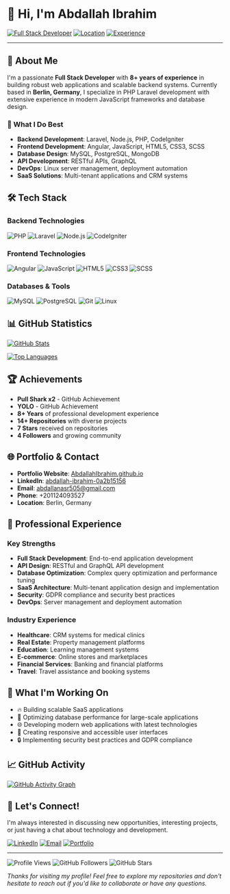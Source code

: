 # 👋 Hi, I'm Abdallah Ibrahim

[![Full Stack Developer](https://img.shields.io/badge/Full%20Stack%20Developer-PHP%20%7C%20Laravel%20%7C%20Node.js-blue?style=for-the-badge&logo=php&logoColor=white)](https://github.com/M45CJ3J)
[![Location](https://img.shields.io/badge/Location-Berlin%2C%20Germany-green?style=for-the-badge&logo=location&logoColor=white)](https://github.com/M45CJ3J)
[![Experience](https://img.shields.io/badge/Experience-8%2B%20Years-orange?style=for-the-badge&logo=experience&logoColor=white)](https://github.com/M45CJ3J)

---

## 🚀 About Me

I'm a passionate **Full Stack Developer** with **8+ years of experience** in building robust web applications and scalable backend systems. Currently based in **Berlin, Germany**, I specialize in PHP Laravel development with extensive experience in modern JavaScript frameworks and database design.

### 🎯 What I Do Best
- **Backend Development**: Laravel, Node.js, PHP, CodeIgniter
- **Frontend Development**: Angular, JavaScript, HTML5, CSS3, SCSS
- **Database Design**: MySQL, PostgreSQL, MongoDB
- **API Development**: RESTful APIs, GraphQL
- **DevOps**: Linux server management, deployment automation
- **SaaS Solutions**: Multi-tenant applications and CRM systems

## 🛠️ Tech Stack

### Backend Technologies
![PHP](https://img.shields.io/badge/PHP-777BB4?style=flat-square&logo=php&logoColor=white)
![Laravel](https://img.shields.io/badge/Laravel-FF2D20?style=flat-square&logo=laravel&logoColor=white)
![Node.js](https://img.shields.io/badge/Node.js-43853D?style=flat-square&logo=node.js&logoColor=white)
![CodeIgniter](https://img.shields.io/badge/CodeIgniter-EF4223?style=flat-square&logo=codeigniter&logoColor=white)

### Frontend Technologies
![Angular](https://img.shields.io/badge/Angular-DD0031?style=flat-square&logo=angular&logoColor=white)
![JavaScript](https://img.shields.io/badge/JavaScript-F7DF1E?style=flat-square&logo=javascript&logoColor=black)
![HTML5](https://img.shields.io/badge/HTML5-E34F26?style=flat-square&logo=html5&logoColor=white)
![CSS3](https://img.shields.io/badge/CSS3-1572B6?style=flat-square&logo=css3&logoColor=white)
![SCSS](https://img.shields.io/badge/SCSS-CC6699?style=flat-square&logo=sass&logoColor=white)

### Databases & Tools
![MySQL](https://img.shields.io/badge/MySQL-4479A1?style=flat-square&logo=mysql&logoColor=white)
![PostgreSQL](https://img.shields.io/badge/PostgreSQL-316192?style=flat-square&logo=postgresql&logoColor=white)
![Git](https://img.shields.io/badge/Git-F05032?style=flat-square&logo=git&logoColor=white)
![Linux](https://img.shields.io/badge/Linux-FCC624?style=flat-square&logo=linux&logoColor=black)



## 📊 GitHub Statistics

[![GitHub Stats](https://github-readme-stats.vercel.app/api?username=M45CJ3J&show_icons=true&theme=tokyonight&hide_border=true&count_private=true)](https://github.com/M45CJ3J)

[![Top Languages](https://github-readme-stats.vercel.app/api/top-langs/?username=M45CJ3J&layout=compact&theme=tokyonight&hide_border=true)](https://github.com/M45CJ3J)

## 🏆 Achievements

- **Pull Shark x2** - GitHub Achievement
- **YOLO** - GitHub Achievement
- **8+ Years** of professional development experience
- **14+ Repositories** with diverse projects
- **7 Stars** received on repositories
- **4 Followers** and growing community

## 🌐 Portfolio & Contact

- **Portfolio Website**: [AbdallahIbrahim.github.io](https://abdallahibrahim.github.io)
- **LinkedIn**: [abdallah-ibrahim-0a2b15156](https://www.linkedin.com/in/abdallah-ibrahim-0a2b15156/)
- **Email**: abdallanasr505@gmail.com
- **Phone**: +201124093527
- **Location**: Berlin, Germany

## 💼 Professional Experience

### Key Strengths
- **Full Stack Development**: End-to-end application development
- **API Design**: RESTful and GraphQL API development
- **Database Optimization**: Complex query optimization and performance tuning
- **SaaS Architecture**: Multi-tenant application design and implementation
- **Security**: GDPR compliance and security best practices
- **DevOps**: Server management and deployment automation

### Industry Experience
- **Healthcare**: CRM systems for medical clinics
- **Real Estate**: Property management platforms
- **Education**: Learning management systems
- **E-commerce**: Online stores and marketplaces
- **Financial Services**: Banking and financial platforms
- **Travel**: Travel assistance and booking systems

## 🚀 What I'm Working On

- 🔥 Building scalable SaaS applications
- 🎯 Optimizing database performance for large-scale applications
- 🌐 Developing modern web applications with latest technologies
- 📱 Creating responsive and accessible user interfaces
- 🔒 Implementing security best practices and GDPR compliance

## 📈 GitHub Activity

[![GitHub Activity Graph](https://github-readme-activity-graph.vercel.app/graph?username=M45CJ3J&theme=tokyo-night&hide_border=true)](https://github.com/M45CJ3J)

## 🤝 Let's Connect!

I'm always interested in discussing new opportunities, interesting projects, or just having a chat about technology and development.

[![LinkedIn](https://img.shields.io/badge/LinkedIn-0077B5?style=for-the-badge&logo=linkedin&logoColor=white)](https://www.linkedin.com/in/abdallah-ibrahim-0a2b15156/)
[![Email](https://img.shields.io/badge/Email-D14836?style=for-the-badge&logo=gmail&logoColor=white)](mailto:abdallanasr505@gmail.com)
[![Portfolio](https://img.shields.io/badge/Portfolio-000000?style=for-the-badge&logo=About.me&logoColor=white)](https://abdallahibrahim.github.io)

---

![Profile Views](https://komarev.com/ghpvc/?username=M45CJ3J&style=flat-square&color=blue)
![GitHub Followers](https://img.shields.io/github/followers/M45CJ3J?style=flat-square&color=green)
![GitHub Stars](https://img.shields.io/github/stars/M45CJ3J?style=flat-square&color=yellow)

*Thanks for visiting my profile! Feel free to explore my repositories and don't hesitate to reach out if you'd like to collaborate or have any questions.*
